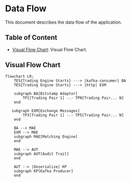 # Data Flow

This document describes the data flow of the application.

## Table of Content

* [Visual Flow Chart](#visual-flow-chart): Visual Flow Chart.

## Visual Flow Chart

```mermaid
flowchart LR;
    TES{Trading Engine Starts} ---> |kafka-consumer| BA
    TES{Trading Engine Starts} ---> |http| EXM
    
    subgraph BA[Bitstamp Adaptor]
        TP1[Trading Pair 1] -.- TPN[Trading Pair... N]
    end
    
   subgraph EXM[Exchange Messages]
        TP3[Trading Pair 1] -.- TP5[Trading Pair... N]
    end
    
    BA --> MAE
    EXM --> MAE
    subgraph MAE[Matching Engine]
    end
    
    MAE --> AUT
    subgraph AUT[Audit Trail]
    end
    
    AUT --> |Deserialize| KP
    subgraph KP[Kafka Producer]
    end
```
